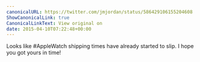 ```yaml
---
canonicalURL: https://twitter.com/jmjordan/status/586429106155204608
ShowCanonicalLink: true
CanonicalLinkText: View original on
date: 2015-04-10T07:22:48+00:00
---
```

Looks like #AppleWatch shipping times have already started to slip. I hope you got yours in time!